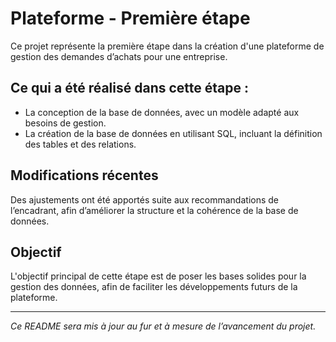 # Plateforme - Première étape

Ce projet représente la première étape dans la création d'une plateforme de gestion des demandes d’achats pour une entreprise.

## Ce qui a été réalisé dans cette étape :

- La conception de la base de données, avec un modèle adapté aux besoins de gestion.
- La création de la base de données en utilisant SQL, incluant la définition des tables et des relations.

## Modifications récentes

Des ajustements ont été apportés suite aux recommandations de l’encadrant, afin d’améliorer la structure et la cohérence de la base de données.

## Objectif

L'objectif principal de cette étape est de poser les bases solides pour la gestion des données, afin de faciliter les développements futurs de la plateforme.

---

*Ce README sera mis à jour au fur et à mesure de l’avancement du projet.*
